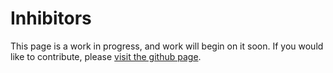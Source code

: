 # Inhibitors

This page is a work in progress, and work will begin on it soon. If you would like to contribute, please [visit the github page](https://github.com/TymanWasTaken/cascade).

